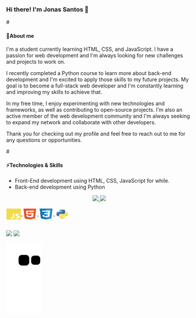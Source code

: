 ### Hi there! I'm Jonas Santos 👋

<form>
  #<h4>🖖About me</h4>
  <p>
I'm a student currently learning HTML, CSS, and JavaScript. I have a passion for web development and I'm always looking for new challenges and projects to work on.

I recently completed a Python course to learn more about back-end development and I'm excited to apply those skills to my future projects. My goal is to become a full-stack web developer and I'm constantly learning and improving my skills to achieve that.

In my free time, I enjoy experimenting with new technologies and frameworks, as well as contributing to open-source projects. I'm also an active member of the web development community and I'm always seeking to expand my network and collaborate with other developers.

Thank you for checking out my profile and feel free to reach out to me for any questions or opportunities.
  </p>
  
  #<h4>⚡Technologies & Skills</h4>
  <ul>
    <li>Front-End development using HTML, CSS, JavaScript for while.</li>
    <li>Back-end development using Python</li>
  </ul>
 </form>

<div align="center">
  <a href="https://github.com/jonassantoss">
  <img height="180em" src="https://github-readme-stats.vercel.app/api?username=jonassantoss&show_icons=true&theme=dark&include_all_commits=true&count_private=true"/>
  <img height="180em" src="https://github-readme-stats.vercel.app/api/top-langs/?username=jonassantoss&layout=compact&langs_count=7&theme=dark"/>
</div>
<div style="display: inline_block"><br>
  <img align="center" alt="Rafa-Js" height="30" width="40" src="https://raw.githubusercontent.com/devicons/devicon/master/icons/javascript/javascript-plain.svg">
  <img align="center" alt="Rafa-HTML" height="30" width="40" src="https://raw.githubusercontent.com/devicons/devicon/master/icons/html5/html5-original.svg">
  <img align="center" alt="Rafa-CSS" height="30" width="40" src="https://raw.githubusercontent.com/devicons/devicon/master/icons/css3/css3-original.svg">
  <img align="center" alt="Rafa-Python" height="30" width="40" src="https://raw.githubusercontent.com/devicons/devicon/master/icons/python/python-original.svg">
</div>
  
  ##
 
<div> 
  <a href="https://instagram.com/jonass.sant0s" target="_blank"><img src="https://img.shields.io/badge/-Instagram-%23E4405F?style=for-the-badge&logo=instagram&logoColor=white" target="_blank"></a>
  <a href="https://www.linkedin.com/in/jonassant0s/" target="_blank"><img src="https://img.shields.io/badge/LinkedIn-0077B5?style=for-the-badge&logo=linkedin&logoColor=white" target="_blank"></a>

  ![Snake animation](https://github.com/rafaballerini/rafaballerini/blob/output/github-contribution-grid-snake.svg)
 
</div>
